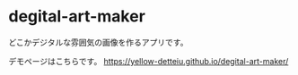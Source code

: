 # degital-art-maker
どこかデジタルな雰囲気の画像を作るアプリです。

デモページはこちらです。
https://yellow-detteiu.github.io/degital-art-maker/
